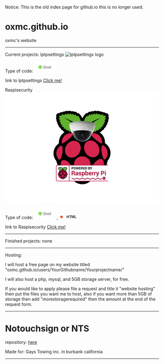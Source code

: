Notice: This is the old index page for github.io this is no longer used.

# oxmc.github.io
oxmc's website

--------------

Current projects:
lptpsettings ![lptpsettings logo](logo.jpg)

Type of code: ![shellcodelanguage image](images/code/shell.jpg)

link to lptpsettings <a class="github-button" href="https://github.com/oxmc/lptpsettings" data-icon="images/logo.jpg" aria-label="link">Click me!</a>

Raspisecurity ![raspisecurity logo](images/raspisecurity-logo.png)

Type of code: ![shellcodelanguage image](images/code/shell.jpg),![htmlcodelanguage image](images/code/html.jpg)

link to Raspisecurity <a class="github-button" href="https://github.com/oxmc/raspisecurity" data-icon="images/logo.jpg" aria-label="link">Click me!</a>

-------------

Finished projects:
none

-------------
Hosting:

I will host a free page on my website titled "oxmc.github.io/users/YourGithubname/Yourprojectname/"

I will also host a php, mysql, and 5GB storage server, for free.

If you would like to apply please file a request and title it "website hosting"
then put the files you want me to host, also if you want more than 5GB of storage then add "morestoragerequired" then the amount at the end of the request form.

-------------

# Notouchsign or NTS

repository: <a class="github-button" href="https://github.com/oxmc/notouchsign" >here</a>

Made for: Gays Towing inc. in burbank california

-------------
